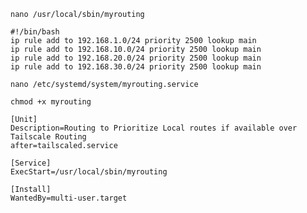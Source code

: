 ```nano /usr/local/sbin/myrouting```

```
#!/bin/bash
ip rule add to 192.168.1.0/24 priority 2500 lookup main
ip rule add to 192.168.10.0/24 priority 2500 lookup main
ip rule add to 192.168.20.0/24 priority 2500 lookup main
ip rule add to 192.168.30.0/24 priority 2500 lookup main
```

```nano /etc/systemd/system/myrouting.service```

```chmod +x myrouting```

```
[Unit]
Description=Routing to Prioritize Local routes if available over Tailscale Routing
after=tailscaled.service

[Service]
ExecStart=/usr/local/sbin/myrouting

[Install]
WantedBy=multi-user.target
```

